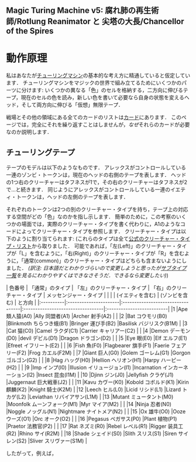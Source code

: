 Magic Turing Machine v5: 腐れ肺の再生術師/Rotlung Reanimator と 尖塔の大長/Chancellor of the Spires
---------------------------------------------------------------------------------------------------

動作原理
========
私はあなたが[チューリングマシン](https://ja.wikipedia.org/wiki/%E3%83%81%E3%83%A5%E3%83%BC%E3%83%AA%E3%83%B3%E3%82%B0%E3%83%9E%E3%82%B7%E3%83%B3)の基本的な考え方に精通していると仮定しています．
チューリングマシンをマジックの世界で組み立てるためにいくつかのパーツに分けます:
いくつかの異なる「色」のセルを格納する，二方向に伸びるテープ，現在のセルの色を読み，新しい色を書いて必要なら自身の状態を変えるヘッド，そして両方向に伸びる「仮想」無限テープ．

戦場とその他の領域にある全てのカードのリストは[カード](Cards.html)にあります．
このページでは，完全にそれを繰り返すことはしませんが，*なぜ*それらのカードが必要なのか説明します．

## チューリングテープ
テープのモデルは以下のようなものです．
アレックスがコントロールしている一連のゾンビ・トークンは，現在のヘッドの右側のテープを表します．
ヘッドの1つ右のクリーチャーはタフネスが1で，その右のクリーチャーはタフネスが2で…と続きます．
同じようにアレックスがコントロールしている一連のイエティ・トークンは，ヘッドの左側のテープを表します．

それぞれのトークンは2つの別のクリーチャー・タイプを持ち，テープ上の対応する空間がどの「色」なのかを指し示します．
簡単のために，この考察のいくつかの場面では，実際のクリーチャー・タイプを書く代わりに，A1のようなコードによってクリーチャー・タイプを参照します．
クリーチャー・タイプは以下のように割り当てられます:
(これらのタイプは全て[公式のクリーチャー・タイプ・リスト](http://www.wizards.com/magic/magazine/article.aspx?x=mtg/daily/arcana/1038)から取りました．
 可能であれば，「左(Left)」のクリーチャー・タイプが「L」を含むように，「右(Right)」のクリーチャー・タイプが「R」を含むように，「通常(common)」のクリーチャー・タイプはどちらも含まないようにしました．
 _(訳注: 日本語だとわかりづらいので変更しようと思ったが[サブタイプ一覧](http://mjmj.info/data/Subtypes.txt)を見るにわかりやすくはできなさそうだ．できるなら変更したい)_)

|	色番号	|	「通常」のタイプ	|	「左」のクリーチャー・タイプ	|	「右」のクリーチャー・タイプ	|	メッセンジャー・タイプ	|
|			|						|	(イエティを含む)				|	(ゾンビを含む)					|	と方向					|
|:----------|:----------------------|:----------------------------------|:----------------------------------|:--------------------------|
|1			|Ape	類人猿(A0)		|Ally	同盟者(A1)					|Archer	射手(A2)					|							|
|2			|Bat	コウモリ(B0)	|Blinkmoth	ちらつき蛾(B1)			|Bringer	運び手(B2)				|Basilisk	バジリスク(B1M)	|
|3			|Cat	猫(C0)			|Camel	ラクダ(C1)					|Carrier	キャリアー(C2)			|							|
|4			|Demon	デーモン(D0)	|devil	デビル(D1)					|Dragon	ドラゴン(D2)				|							|
|5			|Eye	眼(E0)			|Elf	エルフ(E1)					|Efreet	イフリート(E2)				|							|
|6			|Fish	魚(F0)			|Flagbearer	旗手(F1)				|Faerie	フェアリー(F2)				|Frog	カエル(F2M)			|
|7			|Giant	巨人(G0)		|Golem	ゴーレム(G1)				|Gorgon	ゴルゴン(G2)				|							|
|8			|Hag	ハッグ(H0)		|Hellion	ヘリオン(H1)			|Harpy	ハーピー(H2)				|							|
|9			|Imp	インプ(I0)		|Illusion	イリュージョン(I1)		|Incarnation	インカーネーション(I2)	|Insect	昆虫(I1M)			|
|10			|Djinn	ジン(J0)		|Jellyfish	クラゲ(J1)				|Juggernaut	巨大戦車(J2)			|							|
|11			|Kavu	カヴー(K0)		|Kobold	コボルド(K1)				|Kirin	麒麟(K2)					|Knight	騎士(K2M)			|
|12			|Leech	ヒル(L0)		|Licid	リシド(L1)					|Lizard	トカゲ(L2)					|Leviathan	リバイアサン(L1M)	|
|13			|Mutant	ミュータント(M0)	|Moonfolk	ムーンフォーク(M1)		|Myr	マイア(M2)					|							|
|14			|Ninja	忍者(N0)		|Noggle	ノッグル(N1)				|Nightmare	ナイトメア(N2)			|							|
|15			|Ox	雄牛(O0)			|Ooze	ウーズ(O1)					|Orc	オーク(O2)					|							|
|16			|Pegasus	ペガサス(P0)	|Plant	植物(P1)					|Praetor	法務官(P2)				|							|
|17			|Rat	ネズミ(R0)		|Rebel	レベル(R1)					|Rigger	装具工(R2)					|Rhino	サイ(R2M)			|
|18			|Shade	シェイド(S0)	|Slith	スリス(S1)					|Siren	サイレン(S2)				|Sliver	スリヴァー(S1M)		|

したがって，例えば，
